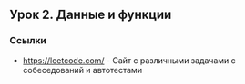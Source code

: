 ## Урок 2. Данные и функции

### Ссылки
- https://leetcode.com/ - Сайт с различными задачами с собеседований и автотестами